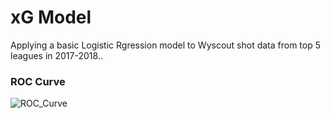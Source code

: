 # xG Model
Applying a basic Logistic Rgression model to Wyscout shot data from top 5 leagues in 2017-2018..

### ROC Curve
![ROC_Curve](https://github.com/KeilanKenny/Football/assets/115564650/5f76d2dd-284c-4902-91c4-06123d6cfbd7)
